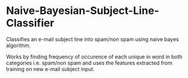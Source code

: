 # Naive-Bayesian-Subject-Line-Classifier
Classifies an e-mail subject line into spam/non spam using naive bayes algorithm.

Works by finding frequency of occurence of each unique in word in both categories i.e. spam/non spam and uses the features extracted from training on new e-mail subject input.
